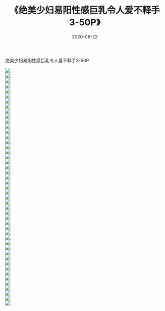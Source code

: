 ﻿---
layout: post
title:  《绝美少妇易阳性感巨乳令人爱不释手3-50P》
date:   2020-06-22
img: http://pic.660000.xyz/1:/性感/2020/绝美少妇易阳性感巨乳令人爱不释手3-50P/000.jpg
categories: [美女, 清纯, 唯美]
---

绝美少妇易阳性感巨乳令人爱不释手3-50P

  ![](http://pic.660000.xyz/1:/性感/2020/绝美少妇易阳性感巨乳令人爱不释手3-50P/001.jpg) <br> ![](http://pic.660000.xyz/1:/性感/2020/绝美少妇易阳性感巨乳令人爱不释手3-50P/002.jpg) <br> ![](http://pic.660000.xyz/1:/性感/2020/绝美少妇易阳性感巨乳令人爱不释手3-50P/003.jpg) <br> ![](http://pic.660000.xyz/1:/性感/2020/绝美少妇易阳性感巨乳令人爱不释手3-50P/004.jpg) <br> ![](http://pic.660000.xyz/1:/性感/2020/绝美少妇易阳性感巨乳令人爱不释手3-50P/005.jpg) <br> ![](http://pic.660000.xyz/1:/性感/2020/绝美少妇易阳性感巨乳令人爱不释手3-50P/006.jpg) <br> ![](http://pic.660000.xyz/1:/性感/2020/绝美少妇易阳性感巨乳令人爱不释手3-50P/007.jpg) <br> ![](http://pic.660000.xyz/1:/性感/2020/绝美少妇易阳性感巨乳令人爱不释手3-50P/008.jpg) <br> ![](http://pic.660000.xyz/1:/性感/2020/绝美少妇易阳性感巨乳令人爱不释手3-50P/009.jpg) <br> ![](http://pic.660000.xyz/1:/性感/2020/绝美少妇易阳性感巨乳令人爱不释手3-50P/010.jpg) <br> ![](http://pic.660000.xyz/1:/性感/2020/绝美少妇易阳性感巨乳令人爱不释手3-50P/011.jpg) <br> ![](http://pic.660000.xyz/1:/性感/2020/绝美少妇易阳性感巨乳令人爱不释手3-50P/012.jpg) <br> ![](http://pic.660000.xyz/1:/性感/2020/绝美少妇易阳性感巨乳令人爱不释手3-50P/013.jpg) <br> ![](http://pic.660000.xyz/1:/性感/2020/绝美少妇易阳性感巨乳令人爱不释手3-50P/014.jpg) <br> ![](http://pic.660000.xyz/1:/性感/2020/绝美少妇易阳性感巨乳令人爱不释手3-50P/015.jpg) <br> ![](http://pic.660000.xyz/1:/性感/2020/绝美少妇易阳性感巨乳令人爱不释手3-50P/016.jpg) <br> ![](http://pic.660000.xyz/1:/性感/2020/绝美少妇易阳性感巨乳令人爱不释手3-50P/017.jpg) <br> ![](http://pic.660000.xyz/1:/性感/2020/绝美少妇易阳性感巨乳令人爱不释手3-50P/018.jpg) <br> ![](http://pic.660000.xyz/1:/性感/2020/绝美少妇易阳性感巨乳令人爱不释手3-50P/019.jpg) <br> ![](http://pic.660000.xyz/1:/性感/2020/绝美少妇易阳性感巨乳令人爱不释手3-50P/020.jpg) <br> ![](http://pic.660000.xyz/1:/性感/2020/绝美少妇易阳性感巨乳令人爱不释手3-50P/021.jpg) <br> ![](http://pic.660000.xyz/1:/性感/2020/绝美少妇易阳性感巨乳令人爱不释手3-50P/022.jpg) <br> ![](http://pic.660000.xyz/1:/性感/2020/绝美少妇易阳性感巨乳令人爱不释手3-50P/023.jpg) <br> ![](http://pic.660000.xyz/1:/性感/2020/绝美少妇易阳性感巨乳令人爱不释手3-50P/024.jpg) <br> ![](http://pic.660000.xyz/1:/性感/2020/绝美少妇易阳性感巨乳令人爱不释手3-50P/025.jpg) <br> ![](http://pic.660000.xyz/1:/性感/2020/绝美少妇易阳性感巨乳令人爱不释手3-50P/026.jpg) <br> ![](http://pic.660000.xyz/1:/性感/2020/绝美少妇易阳性感巨乳令人爱不释手3-50P/027.jpg) <br> ![](http://pic.660000.xyz/1:/性感/2020/绝美少妇易阳性感巨乳令人爱不释手3-50P/028.jpg) <br> ![](http://pic.660000.xyz/1:/性感/2020/绝美少妇易阳性感巨乳令人爱不释手3-50P/029.jpg) <br> ![](http://pic.660000.xyz/1:/性感/2020/绝美少妇易阳性感巨乳令人爱不释手3-50P/030.jpg) <br> ![](http://pic.660000.xyz/1:/性感/2020/绝美少妇易阳性感巨乳令人爱不释手3-50P/031.jpg) <br> ![](http://pic.660000.xyz/1:/性感/2020/绝美少妇易阳性感巨乳令人爱不释手3-50P/032.jpg) <br> ![](http://pic.660000.xyz/1:/性感/2020/绝美少妇易阳性感巨乳令人爱不释手3-50P/033.jpg) <br> ![](http://pic.660000.xyz/1:/性感/2020/绝美少妇易阳性感巨乳令人爱不释手3-50P/034.jpg) <br> ![](http://pic.660000.xyz/1:/性感/2020/绝美少妇易阳性感巨乳令人爱不释手3-50P/035.jpg) <br> ![](http://pic.660000.xyz/1:/性感/2020/绝美少妇易阳性感巨乳令人爱不释手3-50P/036.jpg) <br> ![](http://pic.660000.xyz/1:/性感/2020/绝美少妇易阳性感巨乳令人爱不释手3-50P/037.jpg) <br> ![](http://pic.660000.xyz/1:/性感/2020/绝美少妇易阳性感巨乳令人爱不释手3-50P/038.jpg) <br> ![](http://pic.660000.xyz/1:/性感/2020/绝美少妇易阳性感巨乳令人爱不释手3-50P/039.jpg) <br> ![](http://pic.660000.xyz/1:/性感/2020/绝美少妇易阳性感巨乳令人爱不释手3-50P/040.jpg) <br> ![](http://pic.660000.xyz/1:/性感/2020/绝美少妇易阳性感巨乳令人爱不释手3-50P/041.jpg) <br> ![](http://pic.660000.xyz/1:/性感/2020/绝美少妇易阳性感巨乳令人爱不释手3-50P/042.jpg) <br> ![](http://pic.660000.xyz/1:/性感/2020/绝美少妇易阳性感巨乳令人爱不释手3-50P/043.jpg) <br> ![](http://pic.660000.xyz/1:/性感/2020/绝美少妇易阳性感巨乳令人爱不释手3-50P/044.jpg) <br> ![](http://pic.660000.xyz/1:/性感/2020/绝美少妇易阳性感巨乳令人爱不释手3-50P/045.jpg) <br> ![](http://pic.660000.xyz/1:/性感/2020/绝美少妇易阳性感巨乳令人爱不释手3-50P/046.jpg) <br> ![](http://pic.660000.xyz/1:/性感/2020/绝美少妇易阳性感巨乳令人爱不释手3-50P/047.jpg) <br>